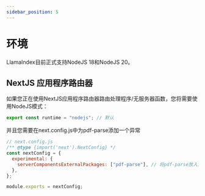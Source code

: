 ```yaml
---
sidebar_position: 5
---
```


# 环境

LlamaIndex目前正式支持NodeJS 18和NodeJS 20。

## NextJS 应用程序路由器

如果您正在使用NextJS应用程序路由器路由处理程序/无服务器函数，您将需要使用NodeJS模式：

```js
export const runtime = "nodejs"; // 默认
```

并且您需要在next.config.js中为pdf-parse添加一个异常

```js
// next.config.js
/** @type {import('next').NextConfig} */
const nextConfig = {
  experimental: {
    serverComponentsExternalPackages: ["pdf-parse"], // 将pdf-parse放入实际的NodeJS模式与NextJS应用程序路由器
  },
};

module.exports = nextConfig;
```
